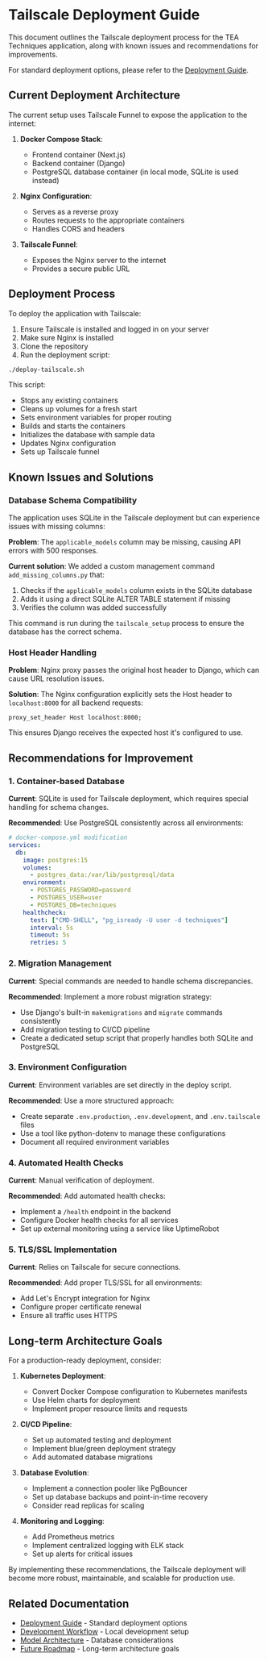 # Tailscale Deployment Guide

This document outlines the Tailscale deployment process for the TEA Techniques application, along with known issues and recommendations for improvements.

For standard deployment options, please refer to the [Deployment Guide](DEPLOYMENT.md).

## Current Deployment Architecture

The current setup uses Tailscale Funnel to expose the application to the internet:

1. **Docker Compose Stack**:
   - Frontend container (Next.js)
   - Backend container (Django)
   - PostgreSQL database container (in local mode, SQLite is used instead)

2. **Nginx Configuration**:
   - Serves as a reverse proxy
   - Routes requests to the appropriate containers
   - Handles CORS and headers

3. **Tailscale Funnel**:
   - Exposes the Nginx server to the internet
   - Provides a secure public URL

## Deployment Process

To deploy the application with Tailscale:

1. Ensure Tailscale is installed and logged in on your server
2. Make sure Nginx is installed
3. Clone the repository
4. Run the deployment script:

```bash
./deploy-tailscale.sh
```

This script:
- Stops any existing containers
- Cleans up volumes for a fresh start
- Sets environment variables for proper routing
- Builds and starts the containers
- Initializes the database with sample data
- Updates Nginx configuration
- Sets up Tailscale funnel

## Known Issues and Solutions

### Database Schema Compatibility

The application uses SQLite in the Tailscale deployment but can experience issues with missing columns:

**Problem**: The `applicable_models` column may be missing, causing API errors with 500 responses.

**Current solution**: We added a custom management command `add_missing_columns.py` that:
1. Checks if the `applicable_models` column exists in the SQLite database
2. Adds it using a direct SQLite ALTER TABLE statement if missing
3. Verifies the column was added successfully

This command is run during the `tailscale_setup` process to ensure the database has the correct schema.

### Host Header Handling

**Problem**: Nginx proxy passes the original host header to Django, which can cause URL resolution issues.

**Solution**: The Nginx configuration explicitly sets the Host header to `localhost:8000` for all backend requests:

```nginx
proxy_set_header Host localhost:8000;
```

This ensures Django receives the expected host it's configured to use.

## Recommendations for Improvement

### 1. Container-based Database

**Current**: SQLite is used for Tailscale deployment, which requires special handling for schema changes.

**Recommended**: Use PostgreSQL consistently across all environments:

```yaml
# docker-compose.yml modification
services:
  db:
    image: postgres:15
    volumes:
      - postgres_data:/var/lib/postgresql/data
    environment:
      - POSTGRES_PASSWORD=password
      - POSTGRES_USER=user
      - POSTGRES_DB=techniques
    healthcheck:
      test: ["CMD-SHELL", "pg_isready -U user -d techniques"]
      interval: 5s
      timeout: 5s
      retries: 5
```

### 2. Migration Management

**Current**: Special commands are needed to handle schema discrepancies.

**Recommended**: Implement a more robust migration strategy:

- Use Django's built-in `makemigrations` and `migrate` commands consistently
- Add migration testing to CI/CD pipeline
- Create a dedicated setup script that properly handles both SQLite and PostgreSQL

### 3. Environment Configuration

**Current**: Environment variables are set directly in the deploy script.

**Recommended**: Use a more structured approach:

- Create separate `.env.production`, `.env.development`, and `.env.tailscale` files
- Use a tool like python-dotenv to manage these configurations
- Document all required environment variables

### 4. Automated Health Checks

**Current**: Manual verification of deployment.

**Recommended**: Add automated health checks:

- Implement a `/health` endpoint in the backend
- Configure Docker health checks for all services
- Set up external monitoring using a service like UptimeRobot

### 5. TLS/SSL Implementation

**Current**: Relies on Tailscale for secure connections.

**Recommended**: Add proper TLS/SSL for all environments:

- Add Let's Encrypt integration for Nginx
- Configure proper certificate renewal
- Ensure all traffic uses HTTPS

## Long-term Architecture Goals

For a production-ready deployment, consider:

1. **Kubernetes Deployment**:
   - Convert Docker Compose configuration to Kubernetes manifests
   - Use Helm charts for deployment
   - Implement proper resource limits and requests

2. **CI/CD Pipeline**:
   - Set up automated testing and deployment
   - Implement blue/green deployment strategy
   - Add automated database migrations

3. **Database Evolution**:
   - Implement a connection pooler like PgBouncer
   - Set up database backups and point-in-time recovery
   - Consider read replicas for scaling

4. **Monitoring and Logging**:
   - Add Prometheus metrics 
   - Implement centralized logging with ELK stack
   - Set up alerts for critical issues

By implementing these recommendations, the Tailscale deployment will become more robust, maintainable, and scalable for production use.

## Related Documentation

- [Deployment Guide](DEPLOYMENT.md) - Standard deployment options
- [Development Workflow](DEVELOPMENT-WORKFLOW.md) - Local development setup
- [Model Architecture](MODEL-ARCHITECTURE.md) - Database considerations
- [Future Roadmap](FUTURE-ROADMAP.md) - Long-term architecture goals